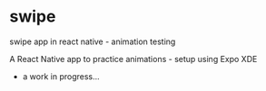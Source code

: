# swipe

swipe app in react native - animation testing

A React Native app to practice animations - setup using Expo XDE

* a work in progress...
